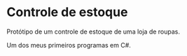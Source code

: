 # Controle de estoque
Protótipo de um controle de estoque de uma loja de roupas. 

Um dos meus primeiros programas em C#.
